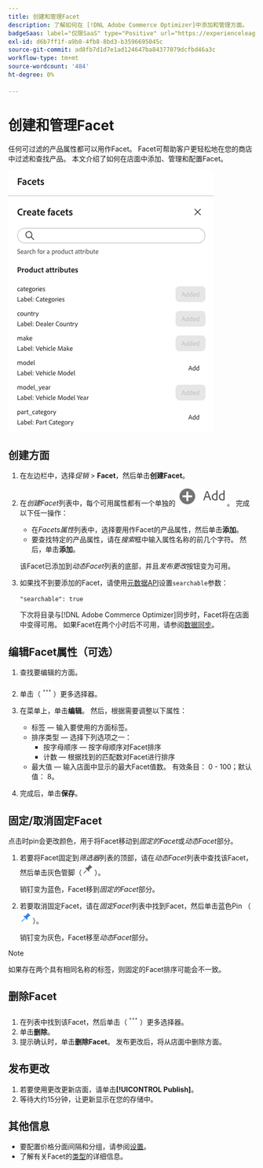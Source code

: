 ```yaml
---
title: 创建和管理Facet
description: 了解如何在 [!DNL Adobe Commerce Optimizer]中添加和管理方面。
badgeSaas: label="仅限SaaS" type="Positive" url="https://experienceleague.adobe.com/en/docs/commerce/user-guides/product-solutions" tooltip="仅适用于Adobe Commerce as a Cloud Service和Adobe Commerce Optimizer项目(Adobe管理的SaaS基础架构)。"
exl-id: d6b7ff1f-a9b8-4fb8-8bd3-b3596695045c
source-git-commit: ad8fb7d1d7e1ad124647ba84377079dcfbd46a3c
workflow-type: tm+mt
source-wordcount: '484'
ht-degree: 0%

---
```


# 创建和管理Facet

任何可过滤的产品属性都可以用作Facet。 Facet可帮助客户更轻松地在您的商店中过滤和查找产品。 本文介绍了如何在店面中添加、管理和配置Facet。

![创建Facet](../../assets/create-facet.png)

## 创建方面

1. 在左边栏中，选择&#x200B;_促销_ > **Facet**，然后单击&#x200B;**创建Facet**。
1. 在&#x200B;*创建Facet*&#x200B;列表中，每个可用属性都有一个单独的![添加按钮](../../assets/btn-add.png)。 完成以下任一操作：

   - 在&#x200B;*Facets属性*&#x200B;列表中，选择要用作Facet的产品属性，然后单击&#x200B;**添加**。
   - 要查找特定的产品属性，请在&#x200B;*搜索*&#x200B;框中输入属性名称的前几个字符。 然后，单击&#x200B;**添加**。

   该Facet已添加到&#x200B;*动态Facet*&#x200B;列表的底部，并且&#x200B;*发布更改*&#x200B;按钮变为可用。

1. 如果找不到要添加的Facet，请使用[元数据API](https://developer.adobe.com/commerce/services/reference/rest/#tag/Metadata)设置`searchable`参数：

   `"searchable": true`

   下次将目录与[!DNL Adobe Commerce Optimizer]同步时，Facet将在店面中变得可用。 如果Facet在两个小时后不可用，请参阅[数据同步](../../setup/data-sync.md)。

## 编辑Facet属性（可选）

1. 查找要编辑的方面。
1. 单击（![更多选择器](../../assets/btn-more.png)）更多选择器。
1. 在菜单上，单击&#x200B;**编辑**。 然后，根据需要调整以下属性：

   - 标签 — 输入要使用的方面标签。
   - 排序类型 — 选择下列选项之一：
      - 按字母顺序 — 按字母顺序对Facet排序
      - 计数 — 根据找到的匹配数对Facet进行排序
   - 最大值 — 输入店面中显示的最大Facet值数。 有效条目： 0 - 100；默认值： 8。

1. 完成后，单击&#x200B;**保存**。

## 固定/取消固定Facet

点击时pin会更改颜色，用于将Facet移动到&#x200B;*固定的Facet*&#x200B;或&#x200B;*动态Facet*&#x200B;部分。

1. 若要将Facet固定到&#x200B;*筛选器*&#x200B;列表的顶部，请在&#x200B;*动态Facet*&#x200B;列表中查找该Facet，然后单击灰色管脚（![Pin选择器](../../assets/btn-pin-gray.png)）。

   销钉变为蓝色，Facet移到&#x200B;*固定的Facet*&#x200B;部分。

1. 若要取消固定Facet，请在&#x200B;*固定Facet*&#x200B;列表中找到Facet，然后单击蓝色Pin （![固定Facet选择器](../../assets/btn-pin-blue.png)）。

   销钉变为灰色，Facet移至&#x200B;*动态Facet*&#x200B;部分。

>[!NOTE]
>
>如果存在两个具有相同名称的标签，则固定的Facet排序可能会不一致。

## 删除Facet

1. 在列表中找到该Facet，然后单击（![更多选择器](../../assets/btn-more.png)）更多选择器。
1. 单击&#x200B;**删除**。
1. 提示确认时，单击&#x200B;**删除Facet**。
发布更改后，将从店面中删除方面。

## 发布更改

1. 若要使用更改更新店面，请单击&#x200B;**[!UICONTROL Publish]**。
1. 等待大约15分钟，让更新显示在您的存储中。

## 其他信息

- 要配置价格分面间隔和分组，请参阅[设置](../../settings.md)。
- 了解有关Facet的[类型](type.md)的详细信息。
